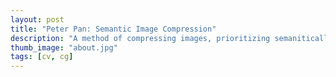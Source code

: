 ```yaml
---
layout: post
title: "Peter Pan: Semantic Image Compression"
description: "A method of compressing images, prioritizing semaniticall important data"
thumb_image: "about.jpg"
tags: [cv, cg]
---
```


